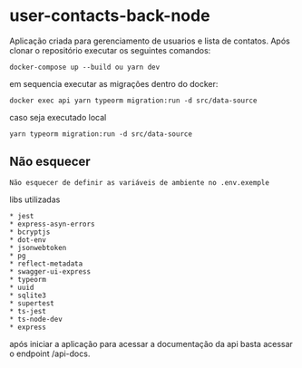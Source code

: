 # user-contacts-back-node

Aplicação criada para gerenciamento de usuarios e lista de contatos.
Após clonar o repositório executar os seguintes comandos:



```
docker-compose up --build ou yarn dev
```

em sequencia executar as migrações dentro do docker:

```
docker exec api yarn typeorm migration:run -d src/data-source 
```
caso seja executado local
```
yarn typeorm migration:run -d src/data-source 
```

## Não esquecer
```
Não esquecer de definir as variáveis de ambiente no .env.exemple
```
 
libs utilizadas
```
* jest
* express-asyn-errors
* bcryptjs
* dot-env
* jsonwebtoken
* pg
* reflect-metadata
* swagger-ui-express
* typeorm
* uuid
* sqlite3
* supertest
* ts-jest
* ts-node-dev
* express
```

após iniciar a aplicação para acessar a documentação da api basta acessar o endpoint /api-docs.